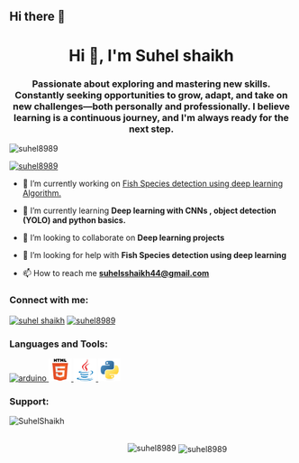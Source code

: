 ## Hi there 👋
<h1 align="center">Hi 👋, I'm Suhel shaikh</h1>
<h3 align="center">Passionate about exploring and mastering new skills. Constantly seeking opportunities to grow, adapt, and take on new challenges—both personally and professionally. I believe learning is a continuous journey, and I'm always ready for the next step.</h3>

<p align="left"> <img src="https://komarev.com/ghpvc/?username=suhel8989&label=Profile%20views&color=0e75b6&style=flat" alt="suhel8989" /> </p>

<p align="left"> <a href="https://github.com/ryo-ma/github-profile-trophy"><img src="https://github-profile-trophy.vercel.app/?username=suhel8989" alt="suhel8989" /></a> </p>

- 🔭 I’m currently working on [Fish Species detection using deep learning Algorithm.](https://www.linkedin.com/posts/suhel-shaikh-423441257_ai-deeplearning-srgan-activity-7291347133469769728-PHeJ?utm_source=share&utm_medium=member_android&rcm=ACoAAD8_LRsBgvSEB-aNc_IELH2p8I2H6sg4EI4)

- 🌱 I’m currently learning **Deep learning with CNNs , object detection (YOLO) and python basics.**

- 👯 I’m looking to collaborate on **Deep learning projects**

- 🤝 I’m looking for help with **Fish Species detection using deep learning**

- 📫 How to reach me **suhelsshaikh44@gmail.com**

<h3 align="left">Connect with me:</h3>
<p align="left">
<a href="https://linkedin.com/in/https://www.linkedin.com/in/suhel-shaikh-423441257?utm_source=share&utm_campaign=share_via&utm_content=profile&utm_medium=android_app" target="blank"><img align="center" src="https://raw.githubusercontent.com/rahuldkjain/github-profile-readme-generator/master/src/images/icons/Social/linked-in-alt.svg" alt="suhel shaikh" height="30" width="40" /></a>
<a href="https://instagram.com/suhel8989" target="blank"><img align="center" src="https://raw.githubusercontent.com/rahuldkjain/github-profile-readme-generator/master/src/images/icons/Social/instagram.svg" alt="suhel8989" height="30" width="40" /></a>
</p>

<h3 align="left">Languages and Tools:</h3>
<p align="left"> <p align="left"> <a href="https://www.arduino.cc/" target="_blank" rel="noreferrer"> <img src="https://cdn.worldvectorlogo.com/logos/arduino-1.svg" alt="arduino" width="40" height="40"/><a href="https://www.w3.org/html/" target="_blank" rel="noreferrer"> <img src="https://raw.githubusercontent.com/devicons/devicon/master/icons/html5/html5-original-wordmark.svg" alt="html5" width="40" height="40"/> </a> <a href="https://www.java.com" target="_blank" rel="noreferrer"> <img src="https://raw.githubusercontent.com/devicons/devicon/master/icons/java/java-original.svg" alt="java" width="40" height="40"/> </a> <a href="https://www.python.org" target="_blank" rel="noreferrer"> <img src="https://raw.githubusercontent.com/devicons/devicon/master/icons/python/python-original.svg" alt="python" width="40" height="40"/> </a> </p>

<h3 align="left">Support:</h3>
<p><a href="https://www.buymeacoffee.com/SuhelShaikh "> <img align="left" src="https://cdn.buymeacoffee.com/buttons/v2/default-yellow.png" height="50" width="210" alt="SuhelShaikh " /></a></p><br><br>

<p><img align="left" src="https://github-readme-stats.vercel.app/api/top-langs?username=suhel8989&show_icons=true&locale=en&layout=compact" alt="suhel8989" /></p>

<p>&nbsp;<img align="center" src="https://github-readme-stats.vercel.app/api?username=suhel8989&show_icons=true&locale=en" alt="suhel8989" /></p>
